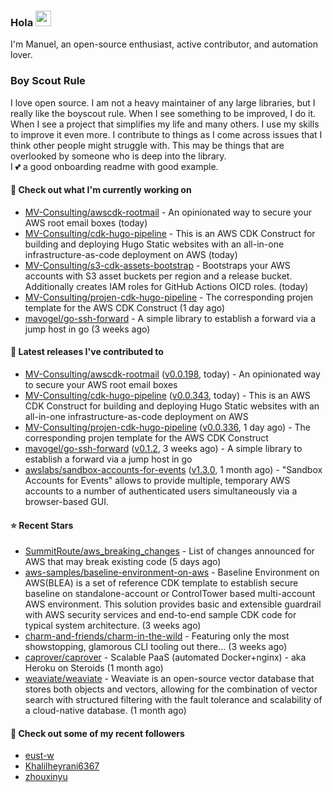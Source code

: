 ### Hola <img src="https://media.giphy.com/media/hvRJCLFzcasrR4ia7z/giphy.gif" width="25px">

I'm Manuel, an open-source enthusiast, active contributor, and automation lover.

### Boy Scout Rule

I love open source. I am not a heavy maintainer of any large libraries, but I really like the boyscout rule. 
When I see something to be improved, I do it. When I see a project
that simplifies my life and many others. I use my skills to improve it even more.
I contribute to things as I come across issues that I think other people might struggle with. 
This may be things that are overlooked by someone who is deep into the library.  
I 💕 a good onboarding readme with good example.



#### 👷 Check out what I'm currently working on

- [MV-Consulting/awscdk-rootmail](https://github.com/MV-Consulting/awscdk-rootmail) - An opinionated way to secure your AWS root email boxes (today)
- [MV-Consulting/cdk-hugo-pipeline](https://github.com/MV-Consulting/cdk-hugo-pipeline) - This is an AWS CDK Construct for building and deploying Hugo Static websites with an all-in-one infrastructure-as-code deployment on AWS (today)
- [MV-Consulting/s3-cdk-assets-bootstrap](https://github.com/MV-Consulting/s3-cdk-assets-bootstrap) - Bootstraps your AWS accounts with S3 asset buckets per region and a release bucket. Additionally creates IAM roles for GitHub Actions OICD roles. (today)
- [MV-Consulting/projen-cdk-hugo-pipeline](https://github.com/MV-Consulting/projen-cdk-hugo-pipeline) - The corresponding projen template for the AWS CDK Construct (1 day ago)
- [mavogel/go-ssh-forward](https://github.com/mavogel/go-ssh-forward) - A simple library to establish a forward via a jump host in go (3 weeks ago)

#### 🔭 Latest releases I've contributed to

- [MV-Consulting/awscdk-rootmail](https://github.com/MV-Consulting/awscdk-rootmail) ([v0.0.198](https://github.com/MV-Consulting/awscdk-rootmail/releases/tag/v0.0.198), today) - An opinionated way to secure your AWS root email boxes
- [MV-Consulting/cdk-hugo-pipeline](https://github.com/MV-Consulting/cdk-hugo-pipeline) ([v0.0.343](https://github.com/MV-Consulting/cdk-hugo-pipeline/releases/tag/v0.0.343), today) - This is an AWS CDK Construct for building and deploying Hugo Static websites with an all-in-one infrastructure-as-code deployment on AWS
- [MV-Consulting/projen-cdk-hugo-pipeline](https://github.com/MV-Consulting/projen-cdk-hugo-pipeline) ([v0.0.336](https://github.com/MV-Consulting/projen-cdk-hugo-pipeline/releases/tag/v0.0.336), 1 day ago) - The corresponding projen template for the AWS CDK Construct
- [mavogel/go-ssh-forward](https://github.com/mavogel/go-ssh-forward) ([v0.1.2](https://github.com/mavogel/go-ssh-forward/releases/tag/v0.1.2), 3 weeks ago) - A simple library to establish a forward via a jump host in go
- [awslabs/sandbox-accounts-for-events](https://github.com/awslabs/sandbox-accounts-for-events) ([v1.3.0](https://github.com/awslabs/sandbox-accounts-for-events/releases/tag/v1.3.0), 1 month ago) - &#34;Sandbox Accounts for Events&#34; allows to provide multiple, temporary AWS accounts to a number of authenticated users simultaneously via a browser-based GUI.

#### ⭐ Recent Stars

- [SummitRoute/aws_breaking_changes](https://github.com/SummitRoute/aws_breaking_changes) - List of changes announced for AWS that may break existing code (5 days ago)
- [aws-samples/baseline-environment-on-aws](https://github.com/aws-samples/baseline-environment-on-aws) - Baseline Environment on AWS(BLEA) is a set of reference CDK template to establish secure baseline on standalone-account or ControlTower based multi-account AWS environment. This solution provides basic and extensible guardrail with AWS security services and end-to-end sample CDK code for typical system architecture.  (3 weeks ago)
- [charm-and-friends/charm-in-the-wild](https://github.com/charm-and-friends/charm-in-the-wild) - Featuring only the most showstopping, glamorous CLI tooling out there... (3 weeks ago)
- [caprover/caprover](https://github.com/caprover/caprover) - Scalable PaaS (automated Docker&#43;nginx) - aka Heroku on Steroids (1 month ago)
- [weaviate/weaviate](https://github.com/weaviate/weaviate) - Weaviate is an open-source vector database that stores both objects and vectors, allowing for the combination of vector search with structured filtering with the fault tolerance and scalability of a cloud-native database​. (1 month ago)

#### 👯 Check out some of my recent followers

- [eust-w](https://github.com/eust-w)
- [Khalilheyrani6367](https://github.com/Khalilheyrani6367)
- [zhouxinyu](https://github.com/zhouxinyu)




